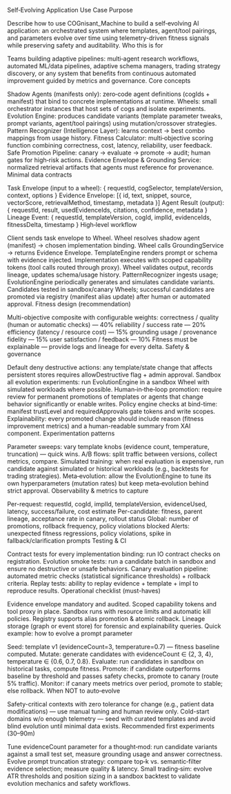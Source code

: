 Self‑Evolving Application Use Case
Purpose

Describe how to use COGnisant_Machine to build a self‑evolving AI application: an orchestrated system where templates, agent/tool pairings, and parameters evolve over time using telemetry-driven fitness signals while preserving safety and auditability.
Who this is for

Teams building adaptive pipelines: multi‑agent research workflows, automated ML/data pipelines, adaptive schema managers, trading strategy discovery, or any system that benefits from continuous automated improvement guided by metrics and governance.
Core concepts

Shadow Agents (manifests only): zero‑code agent definitions (cogIds + manifest) that bind to concrete implementations at runtime.
Wheels: small orchestrator instances that host sets of cogs and isolate experiments.
Evolution Engine: produces candidate variants (template parameter tweaks, prompt variants, agent/tool pairings) using mutation/crossover strategies.
Pattern Recognizer (Intelligence Layer): learns context → best combo mappings from usage history.
Fitness Calculator: multi‑objective scoring function combining correctness, cost, latency, reliability, user feedback.
Safe Promotion Pipeline: canary → evaluate → promote → audit; human gates for high‑risk actions.
Evidence Envelope & Grounding Service: normalized retrieval artifacts that agents must reference for provenance.
Minimal data contracts

Task Envelope (input to a wheel):
{ requestId, cogSelector, templateVersion, context, options }
Evidence Envelope:
[{ id, text, snippet, source, vectorScore, retrievalMethod, timestamp, metadata }]
Agent Result (output):
{ requestId, result, usedEvidenceIds, citations, confidence, metadata }
Lineage Event:
{ requestId, templateVersion, cogId, implId, evidenceIds, fitnessDelta, timestamp }
High‑level workflow

Client sends task envelope to Wheel.
Wheel resolves shadow agent (manifest) → chosen implementation binding.
Wheel calls GroundingService -> returns Evidence Envelope.
TemplateEngine renders prompt or schema with evidence injected.
Implementation executes with scoped capability tokens (tool calls routed through proxy).
Wheel validates output, records lineage, updates schema/usage history.
PatternRecognizer ingests usage; EvolutionEngine periodically generates and simulates candidate variants.
Candidates tested in sandbox/canary Wheels; successful candidates are promoted via registry (manifest alias update) after human or automated approval.
Fitness design (recommendation)

Multi-objective composite with configurable weights:
correctness / quality (human or automatic checks) — 40%
reliability / success rate — 20%
efficiency (latency / resource cost) — 15%
grounding usage / provenance fidelity — 15%
user satisfaction / feedback — 10%
Fitness must be explainable — provide logs and lineage for every delta.
Safety & governance

Default deny destructive actions: any template/state change that affects persistent stores requires allowDestructive flag + admin approval.
Sandbox all evolution experiments: run EvolutionEngine in a sandbox Wheel with simulated workloads where possible.
Human‑in‑the‑loop promotion: require review for permanent promotions of templates or agents that change behavior significantly or enable writes.
Policy engine checks at bind-time: manifest trustLevel and requiredApprovals gate tokens and write scopes.
Explainability: every promoted change should include reason (fitness improvement metrics) and a human-readable summary from XAI component.
Experimentation patterns

Parameter sweeps: vary template knobs (evidence count, temperature, truncation) — quick wins.
A/B flows: split traffic between versions, collect metrics, compare.
Simulated training: when real evaluation is expensive, run candidate against simulated or historical workloads (e.g., backtests for trading strategies).
Meta‑evolution: allow the EvolutionEngine to tune its own hyperparameters (mutation rates) but keep meta‑evolution behind strict approval.
Observability & metrics to capture

Per-request: requestId, cogId, implId, templateVersion, evidenceUsed, latency, success/failure, cost estimate
Per-candidate: fitness, parent lineage, acceptance rate in canary, rollout status
Global: number of promotions, rollback frequency, policy violations blocked
Alerts: unexpected fitness regressions, policy violations, spike in fallback/clarification prompts
Testing & CI

Contract tests for every implementation binding: run IO contract checks on registration.
Evolution smoke tests: run a candidate batch in sandbox and ensure no destructive or unsafe behaviors.
Canary evaluation pipeline: automated metric checks (statistical significance thresholds) + rollback criteria.
Replay tests: ability to replay evidence + template + impl to reproduce results.
Operational checklist (must-haves)

Evidence envelope mandatory and audited.
Scoped capability tokens and tool proxy in place.
Sandbox runs with resource limits and automatic kill policies.
Registry supports alias promotion & atomic rollback.
Lineage storage (graph or event store) for forensic and explainability queries.
Quick example: how to evolve a prompt parameter

Seed: template v1 (evidenceCount=3, temperature=0.7) — fitness baseline computed.
Mutate: generate candidates with evidenceCount ∈ {2, 3, 4}, temperature ∈ {0.6, 0.7, 0.8}.
Evaluate: run candidates in sandbox on historical tasks, compute fitness.
Promote: if candidate outperforms baseline by threshold and passes safety checks, promote to canary (route 5% traffic).
Monitor: if canary meets metrics over period, promote to stable; else rollback.
When NOT to auto‑evolve

Safety-critical contexts with zero tolerance for change (e.g., patient data modifications) — use manual tuning and human review only.
Cold-start domains w/o enough telemetry — seed with curated templates and avoid blind evolution until minimal data exists.
Recommended first experiments (30–90m)

Tune evidenceCount parameter for a thought‑mod: run candidate variants against a small test set, measure grounding usage and answer correctness.
Evolve prompt truncation strategy: compare top‑k vs. semantic‑filter evidence selection; measure quality & latency.
Small trading‑sim: evolve ATR thresholds and position sizing in a sandbox backtest to validate evolution mechanics and safety workflows.